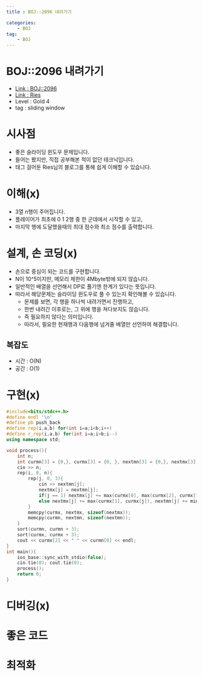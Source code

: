 ```yaml
---
title : BOJ::2096 내려가기

categories:
    - BOJ
tag:
    - BOJ
---
```

# BOJ::2096 내려가기
- [Link : BOJ::2096](https://www.acmicpc.net/problem/2096)
- [Link : Ries](https://m.blog.naver.com/kks227/220795165570)
- Level : Gold 4
- tag : sliding window

# 시사점
- 좋은 슬라이딩 윈도우 문제입니다.
- 들어는 봤지만, 직접 공부해본 적이 없던 테크닉입니다.
- 태그 걸어둔 Ries님의 블로그를 통해 쉽게 이해할 수 있습니다.

# 이해(x)
- 3열 n행이 주어집니다.
- 플레이어가 최초에 0 1 2행 중 한 군데에서 시작할 수 있고,
- 마지막 행에 도달했을때의 최대 점수와 최소 점수를 출력합니다.

# 설계, 손 코딩(x)
- 손으로 중심이 되는 코드를 구현합니다.
- N이 10^5이지만, 메모리 제한이 4Mbyte밖에 되지 않습니다.
- 일반적인 배열을 선언해서 DP로 풀기엔 한계가 있다는 뜻입니다.
- 따라서 해당문제는 슬라이딩 윈도우로 풀 수 있는지 확인해볼 수 있습니다.
  - 문제를 보면, 각 행을 하나씩 내려가면서 진행하고,
  - 한번 내려간 이후로는, 그 위에 행을 쳐다보지도 않습니다.
  - 즉 필요하지 않다는 의미입니다.
  - 따라서, 필요한 현재행과 다음행에 넘겨줄 배열만 선언하여 해결합니다.

## 복잡도
- 시간 : O(N)
- 공간 : O(1)

# 구현(x)


```cpp
#include<bits/stdc++.h>
#define endl '\n'
#define pb push_back
#define rep(i,a,b) for(int i=a;i<b;i++)
#define r_rep(i,a,b) for(int i=a;i>b;i--)
using namespace std;

void process(){
    int n;
    int curmn[3] = {0,}, curmx[3] = {0, }, nextmn[3] = {0,}, nextmx[3] = {0,};
    cin >> n;
    rep(i, 0, n){
        rep(j, 0, 3){
            cin >> nextmn[j];
            nextmx[j] = nextmn[j];
            if(j == 1) nextmx[j] += max(curmx[0], max(curmx[2], curmx[1])), nextmn[j] += min(curmn[0], min(curmn[1], curmn[2]));
            else nextmx[j] += max(curmx[1], curmx[j]), nextmn[j] += min(curmn[1], curmn[j]);
        }
        memcpy(curmx, nextmx, sizeof(nextmx));
        memcpy(curmn, nextmn, sizeof(nextmn));
    }
    sort(curmn, curmn + 3);
    sort(curmx, curmx + 3);
    cout << curmx[2] << " " << curmn[0] << endl;
}
int main(){
    ios_base::sync_with_stdio(false);
    cin.tie(0); cout.tie(0);
    process();
    return 0;
}
```

# 디버깅(x)

# 좋은 코드

# 최적화
